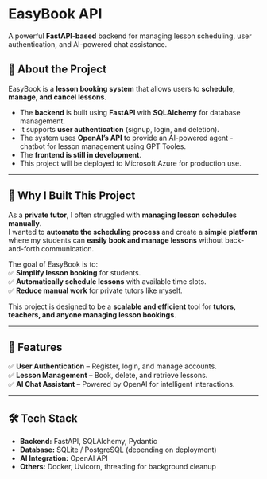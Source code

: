 # EasyBook API  
A powerful **FastAPI-based** backend for managing lesson scheduling, user authentication, and AI-powered chat assistance.  

## 📌 **About the Project**
EasyBook is a **lesson booking system** that allows users to **schedule, manage, and cancel lessons**.  
- The **backend** is built using **FastAPI** with **SQLAlchemy** for database management.
- It supports **user authentication** (signup, login, and deletion).
- The system uses **OpenAI’s API** to provide an AI-powered agent - chatbot for lesson management using GPT Tooles.
- The **frontend is still in development**.
- This project will be deployed to Microsoft Azure for production use. 

---

## 🎯 **Why I Built This Project**
As a **private tutor**, I often struggled with **managing lesson schedules manually**.  
I wanted to **automate the scheduling process** and create a **simple platform** where my students can **easily book and manage lessons** without back-and-forth communication.  

The goal of EasyBook is to:  
✅ **Simplify lesson booking** for students.  
✅ **Automatically schedule lessons** with available time slots.  
✅ **Reduce manual work** for private tutors like myself.  

This project is designed to be a **scalable and efficient** tool for **tutors, teachers, and anyone managing lesson bookings**.

---

## 🚀 **Features**
✅ **User Authentication** – Register, login, and manage accounts.  
✅ **Lesson Management** – Book, delete, and retrieve lessons.  
✅ **AI Chat Assistant** – Powered by OpenAI for intelligent interactions.  

---

## 🛠️ **Tech Stack**
- **Backend:** FastAPI, SQLAlchemy, Pydantic  
- **Database:** SQLite / PostgreSQL (depending on deployment)  
- **AI Integration:** OpenAI API   
- **Others:** Docker, Uvicorn, threading for background cleanup  


